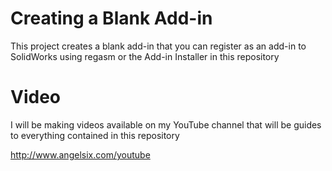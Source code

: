 # Creating a Blank Add-in
This project creates a blank add-in that you can register as an add-in to SolidWorks using regasm or the Add-in Installer in this repository

# Video
I will be making videos available on my YouTube channel that will be guides to everything contained in this repository

http://www.angelsix.com/youtube


